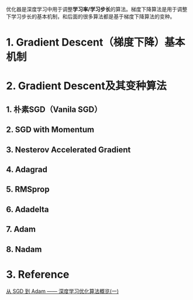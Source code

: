 ​	优化器是深度学习中用于调整**学习率/学习步长**的算法。梯度下降算法是用于调整下学习步长的基本机制，和后面的很多算法都是基于梯度下降算法的变种。

# 1. Gradient Descent（梯度下降）基本机制

# 2. Gradient Descent及其变种算法

## 1. 朴素SGD（Vanila SGD）

## 2. SGD with Momentum

## 3. Nesterov Accelerated Gradient

## 4. Adagrad

## 5. RMSprop

## 6. Adadelta

## 7. Adam

## 8. Nadam

# 3. Reference

[从 SGD 到 Adam —— 深度学习优化算法概览(一)](https://zhuanlan.zhihu.com/p/32626442)